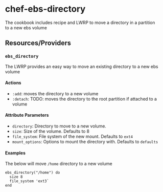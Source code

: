 # chef-ebs-directory

The cookbook includes recipe and LWRP to move a directory in a partition to a new ebs volume

## Resources/Providers

### ```ebs_directory```

The LWRP provides an easy way to move an existing directory to a new ebs volume

#### Actions

* ```:add```: moves the directory to a new volume
* ```:detach```: TODO:  moves the directory to the root partition if attached to a volume

#### Attribute Parameters

* ```directory```: Directory to move to a new volume.
* ```size```: Size of the volume. Defaults to 8
* ```file_system```: File system of the new mount. Defaults to ```ext4```
* ```mount_options```: Options to mount the directory with. Defaults to ```defaults```

#### Examples

The below will move ```/home``` directory to a new volume

```
ebs_directory("/home") do
  size 8
  file_system 'ext3`
end
```
